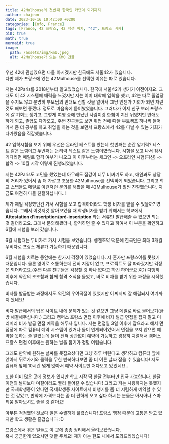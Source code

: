 ```yaml
---
title: 42Mulhouse의 첫번째 한국인 카뎃이 되기까지
author: chajeon
date: 2023-10-16 10:42:00 +0200
categories: [Info, France]
tags: [France, 42 프랑스, 42 학생 비자, "42", 프랑스 비자]
pin: true
math: true
mermaid: true
image:
  path: /assets/img/km0.jpeg
  alt: 42Mulhouse가 있는 KM0 건물
---
```


우선 42에 관심있으면 다들 아시겠지만 한국에도 서울42가 있습니다.  
다만 제가 프랑스에 있는 42Mulhouse를 선택한 이유는 따로 있습니다. 

저는 42Paris를 2018년부터 알고있었습니다. 한국에 서울42가 생기기 이전이지요. 그때도 이 42 시스템에 매력을 느꼈지만 저는 이미 대학에 입학을 했고, 42는 따로 졸업장을 주지도 않고 분명히 부모님의 반대도 심할 것을 알아서 그냥 언젠가 기회가 되면 저런것도 해보면 좋겠다. 정도로 마음속에 묻어놨었습니다. 그러다가 이제 친구 보러 프랑스에 갈 기회도 생기고, 그렇게 여행 중에 만났던 사람이랑 한참이 지난 뒤였지만 연애도 하게 되고, 졸업도 다가오고, 주변 친구들도 보면 취업 전에 다들 부트캠프 하나씩 들어가서 좀 더 공부를 하고 취업을 하는 것을 보면서 프랑스에서 42를 다닐 수 있는 기회가 다가왔음을 직감했습니다.

42 입학시험을 보기 위해 우선은 온라인 테스트를 봤는데 첫번째는 순간 암기력? 테스트 같은 느낌이고 두번째는 논리력 테스트 같은 느낌이였습니다. 
시험을 보고 나서 잠시 기다리면 메일로 합격 여부가 나오고 이 이후부터는 체크인 -> 오프라인 시험(피신) -> 합격 -> 10월 시작 이렇게 진행되었습니다.

저는 42Paris도 고민을 했었는데 아무래도 집값이 너무 비싸기도 하고, 애인과도 상당히 거리가 있어서 좀 더 가깝고 조용한 42Mulhouse를 선택하게 되었습니다. 그리고 학교 스탭들도 메일로 이런저런 문의를 해봤을 때 42Mulhouse가 훨씬 친절했습니다. 지금도 여전히 다들 친절하십니다..!

제가 제일 걱정했던건 가서 시험을 보고 합격하더라도 학생 비자를 받을 수 있을까? 였습니다.
그래서 이것저것 알아보았을 때 학생비자를 받기 위해서는 학교에서 **Attestation d’inscription/pré-inscription** 라는 서류만 발급해줄 수 있으면 되는 것 같더라고요. 그래서 문의해봤더니, 합격하면 줄 수 있다고 하여서 이 부분을 확인하고 6월에 시험을 보러 갔습니다.

6월 시험때는 무비자로 가서 시험을 보았습니다. 쉥겐조약 덕분에 한국인은 최대 3개월 무비자로 프랑스 체류가 가능하기 때문입니다.

6월 시험을 치르는 동안에는 한가지 걱정이 있었습니다. 저 혼자만 프랑스어를 못했기 때문입니다. 물론 영어로 소통하는데 전혀 지장이 없고, 프로젝트도 잘 따라갔지만 걱정은 되더라고요.(주변 다른 친구들은 걱정할 것 하나 없다고 하긴 하더군요 XD) 다행히 이후에 약간의 초조함과 함께 합격 소식을 들었고, 바로 비자를 받기 위한 과정을 시작했습니다.

비자를 발급받는 과정에서도 약간의 우여곡절이 있었지만 어찌저찌 잘 해결되서 여기까지 왔네요!

비자 발급에서의 팁은 사이트 내에 문제가 있는 것 같으면 그냥 메일로 바로 물어보기(금방 해결해주십니다.)
그리고 캠퍼스 프랑스 면접 이후에 비자 발급 면접을 잡지 말고 미리미리 비자 발급 면접 예약을 해두자 입니다. 저는 면접일 3일 이후에 잡으라고 해서 면접장에 따로 컴퓨터 예약 시스템이 있거나 둘이 연계되어있어서 면접을 보지 않으면 예약을 못하는 줄 알았는데 둘이 전혀 상관없이 예약이 가능하고 굉장히 치열해서 캠퍼스 프랑스 면접 이후에는 원하는 날을 잡기가 정말 어렵습니다.

그래도 만약에 원하는 날짜를 못잡으셨다면 그냥 하루 버린다고 생각하고 컴퓨터 앞에 앉아서 뒤로가기와 클릭을 무한 반복하다보면 좀 더 이른 날짜 잡을 수 있습니다! 저도 컴퓨터 앞에 10시간 넘게 앉아서 예약 사이트만 쳐다보고 있었네요..

또한 이미 많은 곳에 정보가 있지만 학교 시작 딱 한달 전부터만 입국 가능합니다. 한달 이전의 날짜보다 며칠이라도 빨리 들어갈 수 없습니다!
그리고 저는 사용하지는 못했지만 국제학생증이 있다면 국제학생증 사이트에서 비행기를 좀 더 저렴하게 예약할 수 있는 것 같았고, 만약에 가격보다는 좀 더 편하게 오고 싶다 하시는 분들은 아시아나 스마티움 알아보셔도 좋을 것 같아요!

아무튼 걱정했던 것보다 일은 수월하게 풀렸습니다! 프랑스 행정 때문에 고통은 받고 있지만 학교 생활은 즐겁습니다 :D

프랑스에서 겪은 일들도 이 곳에 종종 정리해서 올려보겠습니다.  
혹시 궁금한게 있으시면 댓글 주세요! 제가 아는 한도 내에서 도와드리겠습니다!